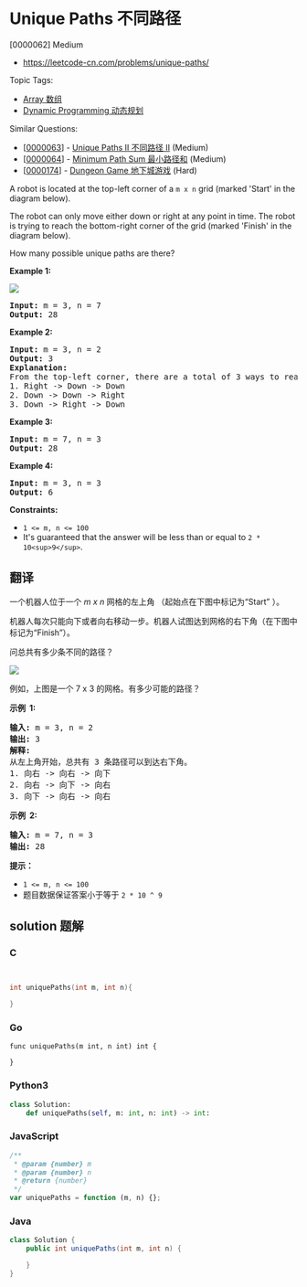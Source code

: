 # Unique Paths 不同路径

[0000062] Medium

- https://leetcode-cn.com/problems/unique-paths/

Topic Tags:

- [Array 数组](https://leetcode-cn.com/tag/array/)
- [Dynamic Programming 动态规划](https://leetcode-cn.com/tag/dynamic-programming/)

Similar Questions:

- [[0000063](https://leetcode-cn.com/problems/unique-paths-ii/)] - [Unique Paths II 不同路径 II](./0000063.unique-paths-ii.md) (Medium)
- [[0000064](https://leetcode-cn.com/problems/minimum-path-sum/)] - [Minimum Path Sum 最小路径和](./0000064.minimum-path-sum.md) (Medium)
- [[0000174](https://leetcode-cn.com/problems/dungeon-game/)] - [Dungeon Game 地下城游戏](./0000174.dungeon-game.md) (Hard)

A robot is located at the top-left corner of a `m x n` grid (marked 'Start' in the diagram below).

The robot can only move either down or right at any point in time. The robot is trying to reach the bottom-right corner of the grid (marked 'Finish' in the diagram below).

How many possible unique paths are there?

**Example 1:**

![](https://assets.leetcode.com/uploads/2018/10/22/robot_maze.png)

<pre><strong>Input:</strong> m = 3, n = 7
<strong>Output:</strong> 28
</pre>

**Example 2:**

<pre><strong>Input:</strong> m = 3, n = 2
<strong>Output:</strong> 3
<strong>Explanation:</strong>
From the top-left corner, there are a total of 3 ways to reach the bottom-right corner:
1. Right -&gt; Down -&gt; Down
2. Down -&gt; Down -&gt; Right
3. Down -&gt; Right -&gt; Down
</pre>

**Example 3:**

<pre><strong>Input:</strong> m = 7, n = 3
<strong>Output:</strong> 28
</pre>

**Example 4:**

<pre><strong>Input:</strong> m = 3, n = 3
<strong>Output:</strong> 6
</pre>

**Constraints:**

- `1 <= m, n <= 100`
- It's guaranteed that the answer will be less than or equal to `2 * 10<sup>9</sup>`.

## 翻译

一个机器人位于一个 _m x n_ 网格的左上角 （起始点在下图中标记为“Start” ）。

机器人每次只能向下或者向右移动一步。机器人试图达到网格的右下角（在下图中标记为“Finish”）。

问总共有多少条不同的路径？

![](https://assets.leetcode-cn.com/aliyun-lc-upload/uploads/2018/10/22/robot_maze.png)

例如，上图是一个 7 x 3 的网格。有多少可能的路径？

**示例  1:**

<pre><strong>输入:</strong> m = 3, n = 2
<strong>输出:</strong> 3
<strong>解释:</strong>
从左上角开始，总共有 3 条路径可以到达右下角。
1. 向右 -&gt; 向右 -&gt; 向下
2. 向右 -&gt; 向下 -&gt; 向右
3. 向下 -&gt; 向右 -&gt; 向右
</pre>

**示例  2:**

<pre><strong>输入:</strong> m = 7, n = 3
<strong>输出:</strong> 28</pre>

**提示：**

- `1 <= m, n <= 100`
- 题目数据保证答案小于等于 `2 * 10 ^ 9`

## solution 题解

### C

```c


int uniquePaths(int m, int n){

}
```

### Go

```golang
func uniquePaths(m int, n int) int {

}
```

### Python3

```python
class Solution:
    def uniquePaths(self, m: int, n: int) -> int:
```

### JavaScript

```javascript
/**
 * @param {number} m
 * @param {number} n
 * @return {number}
 */
var uniquePaths = function (m, n) {};
```

### Java

```java
class Solution {
    public int uniquePaths(int m, int n) {

    }
}
```
